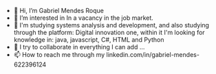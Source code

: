 - 👋 Hi, I’m Gabriel Mendes Roque
- 👀 I’m interested in In a vacancy in the job market.
- 🌱 I'm studying systems analysis and development, and also studying through the platform: Digital innovation one, within it I'm looking for knowledge in: java, javascript, C#, HTML and Python
- 💞️ I try to collaborate in everything I can add ...
- 📫 How to reach me through my linkedin.com/in/gabriel-mendes-622396124


<!---
GabrielMendes16/GabrielMendes16 is a ✨ special ✨ repository because its `README.md` (this file) appears on your GitHub profile.
You can click the Preview link to take a look at your changes.
--->
